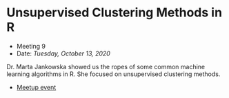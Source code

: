 
# Unsupervised Clustering Methods in R
- Meeting 9
- Date: *Tuesday, October 13, 2020*

Dr. Marta Jankowska showed us the ropes of some common machine learning algorithms in R. She focused on unsupervised clustering methods.
      
- [Meetup event](https://www.meetup.com/rladies-boulder/events/273646366/)